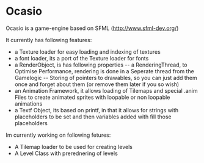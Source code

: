 # Ocasio
Ocasio is a game-engine based on SFML (http://www.sfml-dev.org/)

It currently has following features:
- a Texture loader for easy loading and indexing of textures
- a font loader, its a port of the Texture loader for fonts
- a RenderObject, is has following properties
-- a RenderingThread, to Optimise Performance, rendering is done in a Seperate thread from the Gamelogic
-- Storing of pointers to drawables, so you can just add them once and forget about them (or remove them later if you so wish)
- an Animation Framework, it allows loading of Tilemaps and special .anim Files to create animated sprites with loopable or non loopable animations
- a Textf Object, its based on printf, in that it allows for strings with placeholders to be set and then variables added with fill those placeholders

Im currently working on following fetures:
- A Tilemap loader to be used for creating levels
- A Level Class with prerednering of levels
